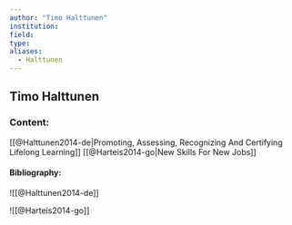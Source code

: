 ```yaml
---
author: "Timo Halttunen"
institution:
field:
type:
aliases:
  - Halttunen
---
```


## Timo Halttunen

### Content:
[[@Halttunen2014-de|Promoting, Assessing, Recognizing And Certifying Lifelong Learning]]
[[@Harteis2014-go|New Skills For New Jobs]]

#### Bibliography:

![[@Halttunen2014-de]]

![[@Harteis2014-go]]